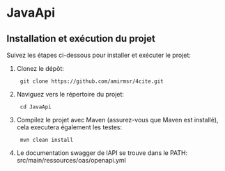 # JavaApi

## Installation et exécution du projet

Suivez les étapes ci-dessous pour installer et exécuter le projet:

1. Clonez le dépôt: 
        
        git clone https://github.com/amirmsr/4cite.git


2. Naviguez vers le répertoire du projet:

        cd JavaApi

3. Compilez le projet avec Maven (assurez-vous que Maven est installé), cela executera également les testes:

        mvn clean install

4. Le documentation swagger de lAPI se trouve dans le PATH: src/main/ressources/oas/openapi.yml